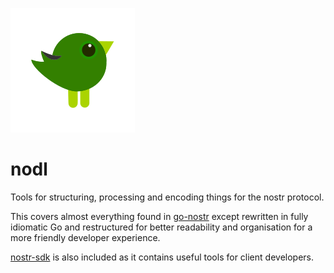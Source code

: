 
![nostr canary](./icon.png)

# nodl

Tools for structuring, processing and encoding things for the nostr protocol.

This covers almost everything found in
[go-nostr](https://github.com/nbd-wtf/go-nostr) except rewritten in fully
idiomatic Go and
restructured for better readability and organisation for a more friendly
developer experience.

[nostr-sdk](https://github.com/nbd-wtf/nostr-sdk) is also included as it 
contains useful tools for client developers.